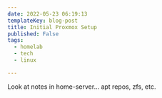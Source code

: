 ```yaml
---
date: 2022-05-23 06:19:13
templateKey: blog-post
title: Initial Proxmox Setup
published: False
tags:
  - homelab
  - tech
  - linux

---
```


Look at notes in home-server... apt repos, zfs, etc.
